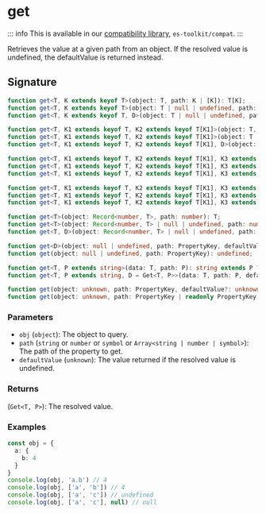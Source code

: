 # get

::: info
This is available in our [compatibility library](../../../compatibility.md), `es-toolkit/compat`.
:::

Retrieves the value at a given path from an object. If the resolved value is undefined, the defaultValue is returned instead.

## Signature

```typescript
function get<T, K extends keyof T>(object: T, path: K | [K]): T[K];
function get<T, K extends keyof T>(object: T | null | undefined, path: K | [K]): T[K] | undefined;
function get<T, K extends keyof T, D>(object: T | null | undefined, path: K | [K], defaultValue: D): Exclude<T[K], undefined> | D;

function get<T, K1 extends keyof T, K2 extends keyof T[K1]>(object: T, path: [K1, K2]): T[K1][K2];
function get<T, K1 extends keyof T, K2 extends keyof T[K1]>(object: T | null | undefined, path: [K1, K2]): T[K1][K2] | undefined;
function get<T, K1 extends keyof T, K2 extends keyof T[K1], D>(object: T | null | undefined, path: [K1, K2], defaultValue: D): Exclude<T[K1][K2], undefined> | D;

function get<T, K1 extends keyof T, K2 extends keyof T[K1], K3 extends keyof T[K1][K2]>(object: T, path: [K1, K2, K3]): T[K1][K2][K3];
function get<T, K1 extends keyof T, K2 extends keyof T[K1], K3 extends keyof T[K1][K2]>(object: T | null | undefined, path: [K1, K2, K3]): T[K1][K2][K3] | undefined;
function get<T, K1 extends keyof T, K2 extends keyof T[K1], K3 extends keyof T[K1][K2], D>(object: T | null | undefined, path: [K1, K2, K3], defaultValue: D): Exclude<T[K1][K2][K3], undefined> | D;

function get<T, K1 extends keyof T, K2 extends keyof T[K1], K3 extends keyof T[K1][K2], K4 extends keyof T[K1][K2][K3]>(object: T, path: [K1, K2, K3, K4]): T[K1][K2][K3][K4];
function get<T, K1 extends keyof T, K2 extends keyof T[K1], K3 extends keyof T[K1][K2], K4 extends keyof T[K1][K2][K3]>(object: T | null | undefined, path: [K1, K2, K3, K4]): T[K1][K2][K3][K4] | undefined;
function get<T, K1 extends keyof T, K2 extends keyof T[K1], K3 extends keyof T[K1][K2], K4 extends keyof T[K1][K2][K3], D>(object: T | null | undefined, path: [K1, K2, K3, K4], defaultValue: D): Exclude<T[K1][K2][K3][K4], undefined> | D;

function get<T>(object: Record<number, T>, path: number): T;
function get<T>(object: Record<number, T> | null | undefined, path: number): T | undefined;
function get<T, D>(object: Record<number, T> | null | undefined, path: number, defaultValue: D): T | D;

function get<D>(object: null | undefined, path: PropertyKey, defaultValue: D): D;
function get(object: null | undefined, path: PropertyKey): undefined;

function get<T, P extends string>(data: T, path: P): string extends P ? any : Get<T, P>;
function get<T, P extends string, D = Get<T, P>>(data: T, path: P, defaultValue: D): Exclude<Get<T, P>, null | undefined> | D;

function get(object: unknown, path: PropertyKey, defaultValue?: unknown): any;
function get(object: unknown, path: PropertyKey | readonly PropertyKey[], defaultValue?: unknown): any;
```

### Parameters

 - `obj` (`object`): The object to query.
 - `path` (`string` or `number` or `symbol` or `Array<string | number | symbol>`): The path of the property to get.
 - `defaultValue` (`unknown`): The value returned if the resolved value is undefined.

### Returns

(`Get<T, P>`): The resolved value.

### Examples

```typescript
const obj = {
  a: {
    b: 4
  }
}
console.log(obj, 'a.b') // 4
console.log(obj, ['a', 'b']) // 4
console.log(obj, ['a', 'c']) // undefined
console.log(obj, ['a', 'c'], null) // null
```